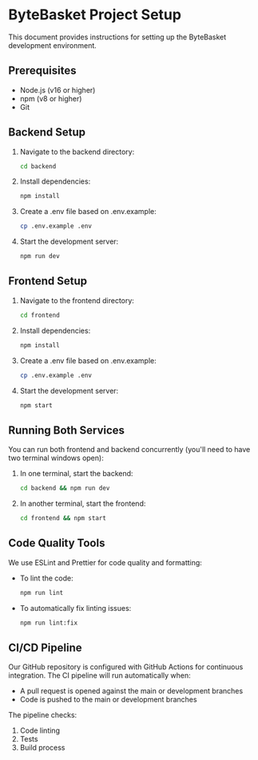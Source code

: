 # ByteBasket Project Setup

This document provides instructions for setting up the ByteBasket development environment.

## Prerequisites

- Node.js (v16 or higher)
- npm (v8 or higher)
- Git

## Backend Setup

1. Navigate to the backend directory:
   ```bash
   cd backend

2. Install dependencies:
    ```bash
    npm install

3. Create a .env file based on .env.example:
    ```bash
    cp .env.example .env

4. Start the development server:
    ```bash
    npm run dev

## Frontend Setup

1. Navigate to the frontend directory:
   ```bash
   cd frontend

2. Install dependencies:
    ```bash
    npm install

3. Create a .env file based on .env.example:
    ```bash
    cp .env.example .env

4. Start the development server:
    ```bash
    npm start

## Running Both Services

You can run both frontend and backend concurrently (you'll need to have two terminal windows open):

1. In one terminal, start the backend:
    ```bash
    cd backend && npm run dev

2. In another terminal, start the frontend:
    ```bash
    cd frontend && npm start

## Code Quality Tools

We use ESLint and Prettier for code quality and formatting:

- To lint the code:
    ```bash
    npm run lint

- To automatically fix linting issues:
    ```bash
    npm run lint:fix
    
## CI/CD Pipeline

Our GitHub repository is configured with GitHub Actions for continuous integration. The CI pipeline will run automatically when:

- A pull request is opened against the main or development branches
- Code is pushed to the main or development branches

The pipeline checks:

1. Code linting
2. Tests
3. Build process